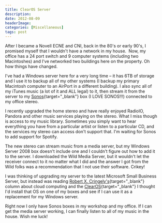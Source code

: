 ```yaml
---
title: ClearOS Server
description: 
date: 2012-08-09
headerImage: 
categories: [Miscellaneous]
tags: post
---
```


After I became a Novell ECNE and CNI, back in the 80's or early 90's, I promised myself that I wouldn't have a network in my house.  Now, my office has a 24 port switch and 9 computer systems (including two Macintoshes) and I've networked two buildings here on the property. Oh how things have changed.

I've had a Windows server here for a very long time – it has 6TB of storage and I use it to backup all of my other systems (I backup my primary Macintosh computer to an AirPort in a different building). I also sync all of my iTunes music (a lot of it and ALL legal) to it, then stream it from the server to my [Sonos](https://www.sonos.com){target="_blank"} box (I LOVE SONOS!!!) connected to my office stereo.

I recently upgraded the home stereo and have really enjoyed RadioIO, Pandora and other music services playing on the stereo. What I miss though is access to my music library. Sometimes you simply want to hear everything you have from a particular artist or listen to a particular CD, and the services my stereo can access don't support that. I'm waiting for Sonos to add support for Spotify.

The new stereo can stream music from a media server, but my Windows Server 2008 box doesn't include one and I couldn't figure out how to add it to the server. I downloaded the Wild Media Server, but it wouldn't let the receiver connect to it no matter what I did and the answer I got from the Wild folks was a recommendation that I not use their software. Crikey!

I was thinking of upgrading my server to the latest Microsoft Small Business Server, but instead was reading [Robert X. Cringely's](https://www.cringely.com/belt-suspenders-cloud-storage-122387){target="_blank"} column about cloud computing and the [ClearOS](https://www.clearcenter.com/Software/clearos-overview.html){target="_blank"} I thought I'd install that OS on one of my boxes and see if I can use it as a replacement for my Windows server.

Right now I only have Sonos boxes in my workshop and my office. If I can get the media server working, I can finally listen to all of my music in the house. Wish me luck!